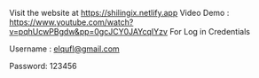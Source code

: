 Visit the website at https://shilingix.netlify.app
Video Demo : https://www.youtube.com/watch?v=pqhUcwPBgdw&pp=0gcJCY0JAYcqIYzv
For Log in Credentials   

Username : elqufl@gmail.com

Password: 123456
